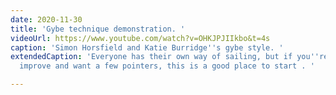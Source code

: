 ```yaml
---
date: 2020-11-30
title: 'Gybe technique demonstration. '
videoUrl: https://www.youtube.com/watch?v=OHKJPJIIkbo&t=4s
caption: 'Simon Horsfield and Katie Burridge''s gybe style. '
extendedCaption: 'Everyone has their own way of sailing, but if you''re looking to
  improve and want a few pointers, this is a good place to start . '

---
```

